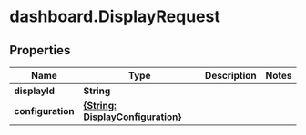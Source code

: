 # dashboard.DisplayRequest

## Properties
Name | Type | Description | Notes
------------ | ------------- | ------------- | -------------
**displayId** | **String** |  | 
**configuration** | [**{String: DisplayConfiguration}**](DisplayConfiguration.md) |  | 


